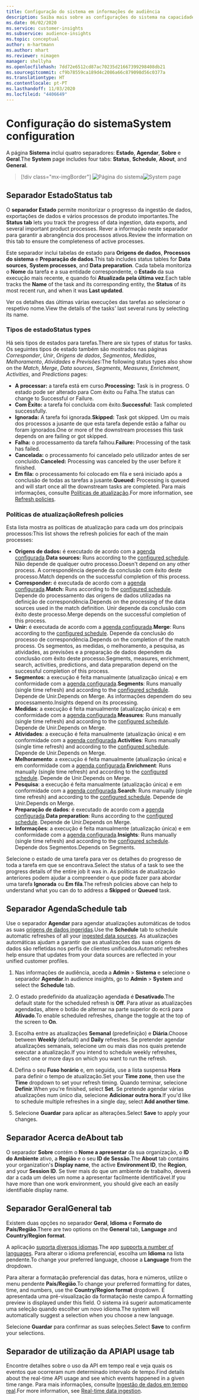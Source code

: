 ```yaml
---
title: Configuração do sistema em informações de audiência
description: Saiba mais sobre as configurações do sistema na capacidade das informações de audiência do Dynamics 365 Customer Insights.
ms.date: 06/02/2020
ms.service: customer-insights
ms.subservice: audience-insights
ms.topic: conceptual
author: m-hartmann
ms.author: mhart
ms.reviewer: nimagen
manager: shellyha
ms.openlocfilehash: 7dd72e6512cd87ac70235d21667399298408db21
ms.sourcegitcommit: cf9b78559ca189d4c2086a66c879098d56c0377a
ms.translationtype: HT
ms.contentlocale: pt-PT
ms.lasthandoff: 11/03/2020
ms.locfileid: "4406649"
---
```

# <a name="system-configuration"></a><span data-ttu-id="03769-103">Configuração do sistema</span><span class="sxs-lookup"><span data-stu-id="03769-103">System configuration</span></span>

<span data-ttu-id="03769-104">A página **Sistema** inclui quatro separadores: **Estado**, **Agendar**, **Sobre** e **Geral**.</span><span class="sxs-lookup"><span data-stu-id="03769-104">The **System** page includes four tabs: **Status**, **Schedule**, **About**, and **General**.</span></span>

> [!div class="mx-imgBorder"]
> <span data-ttu-id="03769-105">![Página do sistema](media/system-tabs.png "Página do sistema")</span><span class="sxs-lookup"><span data-stu-id="03769-105">![System page](media/system-tabs.png "System page")</span></span>

## <a name="status-tab"></a><span data-ttu-id="03769-106">Separador Estado</span><span class="sxs-lookup"><span data-stu-id="03769-106">Status tab</span></span>

<span data-ttu-id="03769-107">O **separador Estado** permite monitorizar o progresso da ingestão de dados, exportações de dados e vários processos de produto importantes.</span><span class="sxs-lookup"><span data-stu-id="03769-107">The **Status tab** lets you track the progress of data ingestion, data exports, and several important product processes.</span></span> <span data-ttu-id="03769-108">Rever a informação neste separador para garantir a abrangência dos processos ativos.</span><span class="sxs-lookup"><span data-stu-id="03769-108">Review the information on this tab to ensure the completeness of active processes.</span></span>

<span data-ttu-id="03769-109">Este separador inclui tabelas de estado para **Origens de dados**, **Processos do sistema** e **Preparação de dados**.</span><span class="sxs-lookup"><span data-stu-id="03769-109">This tab includes status tables for **Data sources**, **System processes**, and **Data preparation**.</span></span> <span data-ttu-id="03769-110">Cada tabela monitoriza o **Nome** da tarefa e a sua entidade correspondente, o **Estado** da sua execução mais recente, e quando foi **Atualizada pela última vez**.</span><span class="sxs-lookup"><span data-stu-id="03769-110">Each table tracks the **Name** of the task and its corresponding entity, the **Status** of its most recent run, and when it was **Last updated**.</span></span>

<span data-ttu-id="03769-111">Ver os detalhes das últimas várias execuções das tarefas ao selecionar o respetivo nome.</span><span class="sxs-lookup"><span data-stu-id="03769-111">View the details of the tasks' last several runs by selecting its name.</span></span>

### <a name="status-types"></a><span data-ttu-id="03769-112">Tipos de estado</span><span class="sxs-lookup"><span data-stu-id="03769-112">Status types</span></span>

<span data-ttu-id="03769-113">Há seis tipos de estados para tarefas.</span><span class="sxs-lookup"><span data-stu-id="03769-113">There are six types of status for tasks.</span></span> <span data-ttu-id="03769-114">Os seguintes tipos de estado também são mostrados nas páginas *Corresponder*, *Unir*, *Origens de dados*, *Segmentos*, *Medidas*, *Melhoramento*, *Atividades* e *Previsões*:</span><span class="sxs-lookup"><span data-stu-id="03769-114">The following status types also show on the *Match*, *Merge*, *Data sources*, *Segments*, *Measures*, *Enrichment*, *Activities*, and *Predictions* pages:</span></span>

- <span data-ttu-id="03769-115">**A processar:** a tarefa está em curso.</span><span class="sxs-lookup"><span data-stu-id="03769-115">**Processing:** Task is in progress.</span></span> <span data-ttu-id="03769-116">O estado pode ser alterado para Com êxito ou Falha.</span><span class="sxs-lookup"><span data-stu-id="03769-116">The status can change to Successful or Failure.</span></span>
- <span data-ttu-id="03769-117">**Com Êxito:** a tarefa foi concluída com êxito.</span><span class="sxs-lookup"><span data-stu-id="03769-117">**Successful:** Task completed successfully.</span></span>
- <span data-ttu-id="03769-118">**Ignorada:** A tarefa foi ignorada.</span><span class="sxs-lookup"><span data-stu-id="03769-118">**Skipped:** Task got skipped.</span></span> <span data-ttu-id="03769-119">Um ou mais dos processos a jusante de que esta tarefa depende estão a falhar ou foram ignorados.</span><span class="sxs-lookup"><span data-stu-id="03769-119">One or more of the downstream processes this task depends on are failing or got skipped.</span></span>
- <span data-ttu-id="03769-120">**Falha:** o processamento da tarefa falhou.</span><span class="sxs-lookup"><span data-stu-id="03769-120">**Failure:** Processing  of the task has failed.</span></span>
- <span data-ttu-id="03769-121">**Cancelada:** o processamento foi cancelado pelo utilizador antes de ser concluído.</span><span class="sxs-lookup"><span data-stu-id="03769-121">**Canceled:** Processing was canceled by the user before it finished.</span></span>
- <span data-ttu-id="03769-122">**Em fila:** o processamento foi colocado em fila e será iniciado após a conclusão de todas as tarefas a jusante.</span><span class="sxs-lookup"><span data-stu-id="03769-122">**Queued:** Processing is queued and will start once all the downstream tasks are completed.</span></span> <span data-ttu-id="03769-123">Para mais informações, consulte [Políticas de atualização](#refresh-policies).</span><span class="sxs-lookup"><span data-stu-id="03769-123">For more information, see [Refresh policies](#refresh-policies).</span></span>

### <a name="refresh-policies"></a><span data-ttu-id="03769-124">Políticas de atualização</span><span class="sxs-lookup"><span data-stu-id="03769-124">Refresh policies</span></span>

<span data-ttu-id="03769-125">Esta lista mostra as políticas de atualização para cada um dos principais processos:</span><span class="sxs-lookup"><span data-stu-id="03769-125">This list shows the refresh policies for each of the main processes:</span></span>

- <span data-ttu-id="03769-126">**Origens de dados:** é executado de acordo com a [agenda configurada](#schedule-tab).</span><span class="sxs-lookup"><span data-stu-id="03769-126">**Data sources:** Runs according to the [configured schedule](#schedule-tab).</span></span> <span data-ttu-id="03769-127">Não depende de qualquer outro processo.</span><span class="sxs-lookup"><span data-stu-id="03769-127">Doesn't depend on any other process.</span></span> <span data-ttu-id="03769-128">A correspondência depende da conclusão com êxito deste processo.</span><span class="sxs-lookup"><span data-stu-id="03769-128">Match depends on the successful completion of this process.</span></span>
- <span data-ttu-id="03769-129">**Corresponder:** é executada de acordo com a [agenda configurada](#schedule-tab).</span><span class="sxs-lookup"><span data-stu-id="03769-129">**Match:** Runs according to the [configured schedule](#schedule-tab).</span></span> <span data-ttu-id="03769-130">Depende do processamento das origens de dados utilizadas na definição de correspondência.</span><span class="sxs-lookup"><span data-stu-id="03769-130">Depends on the processing of the data sources used in the match definition.</span></span> <span data-ttu-id="03769-131">Unir depende da conclusão com êxito deste processo.</span><span class="sxs-lookup"><span data-stu-id="03769-131">Merge depends on the successful completion of this process.</span></span>
- <span data-ttu-id="03769-132">**Unir:** é executada de acordo com a [agenda configurada](#schedule-tab).</span><span class="sxs-lookup"><span data-stu-id="03769-132">**Merge**: Runs according to the [configured schedule](#schedule-tab).</span></span> <span data-ttu-id="03769-133">Depende da conclusão do processo de correspondência.</span><span class="sxs-lookup"><span data-stu-id="03769-133">Depends on the completion of the match process.</span></span> <span data-ttu-id="03769-134">Os segmentos, as medidas, o melhoramento, a pesquisa, as atividades, as previsões e a preparação de dados dependem da conclusão com êxito deste processo.</span><span class="sxs-lookup"><span data-stu-id="03769-134">Segments, measures, enrichment, search, activities, predictions, and data preparation depend on the successful completion of this process.</span></span>
- <span data-ttu-id="03769-135">**Segmentos**: a execução é feita manualmente (atualização única) e em conformidade com a [agenda configurada](#schedule-tab).</span><span class="sxs-lookup"><span data-stu-id="03769-135">**Segments**: Runs manually (single time refresh) and according to the [configured schedule](#schedule-tab).</span></span> <span data-ttu-id="03769-136">Depende de Unir.</span><span class="sxs-lookup"><span data-stu-id="03769-136">Depends on Merge.</span></span> <span data-ttu-id="03769-137">As informações dependem do seu processamento.</span><span class="sxs-lookup"><span data-stu-id="03769-137">Insights depend on its processing.</span></span>
- <span data-ttu-id="03769-138">**Medidas**: a execução é feita manualmente (atualização única) e em conformidade com a [agenda configurada](#schedule-tab).</span><span class="sxs-lookup"><span data-stu-id="03769-138">**Measures**: Runs manually (single time refresh) and according to the [configured schedule](#schedule-tab).</span></span> <span data-ttu-id="03769-139">Depende de Unir.</span><span class="sxs-lookup"><span data-stu-id="03769-139">Depends on Merge.</span></span>
- <span data-ttu-id="03769-140">**Atividades**: a execução é feita manualmente (atualização única) e em conformidade com a [agenda configurada](#schedule-tab).</span><span class="sxs-lookup"><span data-stu-id="03769-140">**Activities**: Runs manually (single time refresh) and according to the [configured schedule](#schedule-tab).</span></span> <span data-ttu-id="03769-141">Depende de Unir.</span><span class="sxs-lookup"><span data-stu-id="03769-141">Depends on Merge.</span></span>
- <span data-ttu-id="03769-142">**Melhoramento**: a execução é feita manualmente (atualização única) e em conformidade com a [agenda configurada](#schedule-tab).</span><span class="sxs-lookup"><span data-stu-id="03769-142">**Enrichment**: Runs manually (single time refresh) and according to the [configured schedule](#schedule-tab).</span></span> <span data-ttu-id="03769-143">Depende de Unir.</span><span class="sxs-lookup"><span data-stu-id="03769-143">Depends on Merge.</span></span>
- <span data-ttu-id="03769-144">**Pesquisa**: a execução é feita manualmente (atualização única) e em conformidade com a [agenda configurada](#schedule-tab).</span><span class="sxs-lookup"><span data-stu-id="03769-144">**Search**: Runs manually (single time refresh) and according to the [configured schedule](#schedule-tab).</span></span> <span data-ttu-id="03769-145">Depende de Unir.</span><span class="sxs-lookup"><span data-stu-id="03769-145">Depends on Merge.</span></span>
- <span data-ttu-id="03769-146">**Preparação de dados**: é executado de acordo com a [agenda configurada](#schedule-tab).</span><span class="sxs-lookup"><span data-stu-id="03769-146">**Data preparation**: Runs according to the [configured schedule](#schedule-tab).</span></span> <span data-ttu-id="03769-147">Depende de Unir.</span><span class="sxs-lookup"><span data-stu-id="03769-147">Depends on Merge.</span></span>
- <span data-ttu-id="03769-148">**Informações**: a execução é feita manualmente (atualização única) e em conformidade com a [agenda configurada](#schedule-tab).</span><span class="sxs-lookup"><span data-stu-id="03769-148">**Insights**: Runs manually (single time refresh) and according to the [configured schedule](#schedule-tab).</span></span> <span data-ttu-id="03769-149">Depende dos Segmentos.</span><span class="sxs-lookup"><span data-stu-id="03769-149">Depends on Segments.</span></span>

<span data-ttu-id="03769-150">Selecione o estado de uma tarefa para ver os detalhes do progresso de toda a tarefa em que se encontrava.</span><span class="sxs-lookup"><span data-stu-id="03769-150">Select the status of a task to see the progress details of the entire job it was in.</span></span> <span data-ttu-id="03769-151">As políticas de atualização anteriores podem ajudar a compreender o que pode fazer para abordar uma tarefa **Ignorada** ou **Em fila**.</span><span class="sxs-lookup"><span data-stu-id="03769-151">The refresh policies above can help to understand what you can do to address a **Skipped** or **Queued** task.</span></span>

## <a name="schedule-tab"></a><span data-ttu-id="03769-152">Separador Agenda</span><span class="sxs-lookup"><span data-stu-id="03769-152">Schedule tab</span></span>

<span data-ttu-id="03769-153">Use o separador **Agendar** para agendar atualizações automáticas de todos as suas [origens de dados ingeridas](data-sources.md).</span><span class="sxs-lookup"><span data-stu-id="03769-153">Use the **Schedule** tab to schedule automatic refreshes of all your [ingested data sources](data-sources.md).</span></span> <span data-ttu-id="03769-154">As atualizações automáticas ajudam a garantir que as atualizações das suas origens de dados são refletidas nos perfis de clientes unificados.</span><span class="sxs-lookup"><span data-stu-id="03769-154">Automatic refreshes help ensure that updates from your data sources are reflected in your unified customer profiles.</span></span>

1. <span data-ttu-id="03769-155">Nas informações de audiência, aceda a **Admin** > **Sistema** e selecione o separador **Agendar**.</span><span class="sxs-lookup"><span data-stu-id="03769-155">In audience insights, go to **Admin** > **System** and select the **Schedule** tab.</span></span>

2. <span data-ttu-id="03769-156">O estado predefinido da atualização agendada é **Desativado**.</span><span class="sxs-lookup"><span data-stu-id="03769-156">The default state for the scheduled refresh is **Off**.</span></span> <span data-ttu-id="03769-157">Para ativar as atualizações agendadas, altere o botão de alternar na parte superior do ecrã para **Ativado**.</span><span class="sxs-lookup"><span data-stu-id="03769-157">To enable scheduled refreshes, change the toggle at the top of the screen to **On**.</span></span>

3. <span data-ttu-id="03769-158">Escolha entre as atualizações **Semanal** (predefinição) e **Diária**.</span><span class="sxs-lookup"><span data-stu-id="03769-158">Choose between **Weekly** (default) and **Daily** refreshes.</span></span> <span data-ttu-id="03769-159">Se pretender agendar atualizações semanais, selecione um ou mais dias nos quais pretende executar a atualização.</span><span class="sxs-lookup"><span data-stu-id="03769-159">If you intend to schedule weekly refreshes, select one or more days on which you want to run the refresh.</span></span>

4. <span data-ttu-id="03769-160">Defina o seu **Fuso horário** e, em seguida, use a lista suspensa **Hora** para definir o tempo de atualização.</span><span class="sxs-lookup"><span data-stu-id="03769-160">Set your **Time zone**, then use the **Time** dropdown to set your refresh timing.</span></span> <span data-ttu-id="03769-161">Quando terminar, selecione **Definir**.</span><span class="sxs-lookup"><span data-stu-id="03769-161">When you're finished, select **Set**.</span></span> <span data-ttu-id="03769-162">Se pretende agendar várias atualizações num único dia, selecione **Adicionar outra hora**.</span><span class="sxs-lookup"><span data-stu-id="03769-162">If you'd like to schedule multiple refreshes in a single day, select **Add another time**.</span></span>

5. <span data-ttu-id="03769-163">Selecione **Guardar** para aplicar as alterações.</span><span class="sxs-lookup"><span data-stu-id="03769-163">Select **Save** to apply your changes.</span></span>

## <a name="about-tab"></a><span data-ttu-id="03769-164">Separador Acerca de</span><span class="sxs-lookup"><span data-stu-id="03769-164">About tab</span></span>

<span data-ttu-id="03769-165">O separador **Sobre** contém o **Nome a apresentar** da sua organização, o **ID do Ambiente** ativo, a **Região** e o seu **ID de Sessão**.</span><span class="sxs-lookup"><span data-stu-id="03769-165">The **About** tab contains your organization's **Display name**, the active **Environment ID**, the **Region**, and your **Session ID**.</span></span> <span data-ttu-id="03769-166">Se tiver mais do que um ambiente de trabalho, deverá dar a cada um deles um nome a apresentar facilmente identificável.</span><span class="sxs-lookup"><span data-stu-id="03769-166">If you have more than one work environment, you should give each an easily identifiable display name.</span></span>

## <a name="general-tab"></a><span data-ttu-id="03769-167">Separador Geral</span><span class="sxs-lookup"><span data-stu-id="03769-167">General tab</span></span>

<span data-ttu-id="03769-168">Existem duas opções no separador **Geral**, **Idioma** e **Formato do País/Região**.</span><span class="sxs-lookup"><span data-stu-id="03769-168">There are two options on the **General** tab, **Language** and **Country/Region format**.</span></span>

<span data-ttu-id="03769-169">A aplicação [suporta diversos idiomas](supported-languages.md).</span><span class="sxs-lookup"><span data-stu-id="03769-169">The app [supports a number of languages](supported-languages.md).</span></span> <span data-ttu-id="03769-170">Para alterar o idioma preferencial, escolha um **Idioma** na lista pendente.</span><span class="sxs-lookup"><span data-stu-id="03769-170">To change your preferred language, choose a **Language** from the dropdown.</span></span>

<span data-ttu-id="03769-171">Para alterar a formatação preferencial das datas, hora e números, utilize o menu pendente **País/Região**.</span><span class="sxs-lookup"><span data-stu-id="03769-171">To change your preferred formatting for dates, time, and numbers, use the **Country/Region format** dropdown.</span></span> <span data-ttu-id="03769-172">É apresentada uma pré-visualização da formatação neste campo.</span><span class="sxs-lookup"><span data-stu-id="03769-172">A formatting preview is displayed under this field.</span></span> <span data-ttu-id="03769-173">O sistema irá sugerir automaticamente uma seleção quando escolher um novo idioma.</span><span class="sxs-lookup"><span data-stu-id="03769-173">The system will automatically suggest a selection when you choose a new language.</span></span>

<span data-ttu-id="03769-174">Selecione **Guardar** para confirmar as suas seleções.</span><span class="sxs-lookup"><span data-stu-id="03769-174">Select **Save** to confirm your selections.</span></span>

## <a name="api-usage-tab"></a><span data-ttu-id="03769-175">Separador de utilização da API</span><span class="sxs-lookup"><span data-stu-id="03769-175">API usage tab</span></span>

<span data-ttu-id="03769-176">Encontre detalhes sobre o uso da API em tempo real e veja quais os eventos que ocorreram num determinado intervalo de tempo.</span><span class="sxs-lookup"><span data-stu-id="03769-176">Find details about the real-time API usage and see which events happened in a given time range.</span></span> <span data-ttu-id="03769-177">Para mais informações, consulte [Ingestão de dados em tempo real](real-time-data-ingestion.md).</span><span class="sxs-lookup"><span data-stu-id="03769-177">For more information, see [Real-time data ingestion](real-time-data-ingestion.md).</span></span>
